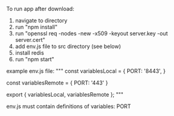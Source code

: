 To run app after download:
1. navigate to directory
2. run "npm install"
3. run "openssl req -nodes -new -x509 -keyout server.key -out server.cert"
4. add env.js file to src directory (see below)
5. install redis
6. run "npm start"

example env.js file:
"""
const variablesLocal = {
  PORT: '8443',
}

const variablesRemote = {
  PORT: '443'
}

export {
  variablesLocal,
  variablesRemote
};
"""

env.js must contain definitions of variables: PORT